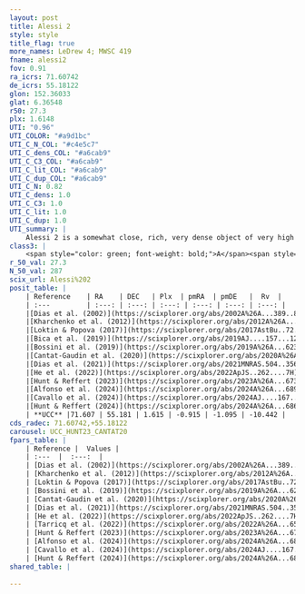 ```yaml
---
layout: post
title: Alessi 2
style: style
title_flag: true
more_names: LeDrew 4; MWSC 419
fname: alessi2
fov: 0.91
ra_icrs: 71.60742
de_icrs: 55.18122
glon: 152.36033
glat: 6.36548
r50: 27.3
plx: 1.6148
UTI: "0.96"
UTI_COLOR: "#a9d1bc"
UTI_C_N_COL: "#c4e5c7"
UTI_C_dens_COL: "#a6cab9"
UTI_C_C3_COL: "#a6cab9"
UTI_C_lit_COL: "#a6cab9"
UTI_C_dup_COL: "#a6cab9"
UTI_C_N: 0.82
UTI_C_dens: 1.0
UTI_C_C3: 1.0
UTI_C_lit: 1.0
UTI_C_dup: 1.0
UTI_summary: |
    Alessi 2 is a somewhat close, rich, very dense object of very high C3 quality. It is very well-studied in the literature.
class3: |
    <span style="color: green; font-weight: bold;">A</span><span style="color: green; font-weight: bold;">A</span>
r_50_val: 27.3
N_50_val: 287
scix_url: Alessi%202
posit_table: |
    | Reference    | RA    | DEC   | Plx  | pmRA  | pmDE   |  Rv  |
    | :---         | :---: | :---: | :---: | :---: | :---: | :---: |
    |[Dias et al. (2002)](https://scixplorer.org/abs/2002A%26A...389..871D) | 71.508 | 55.207 | -- | 0.25 | -1.09 | -- |
    |[Kharchenko et al. (2012)](https://scixplorer.org/abs/2012A%26A...543A.156K) | 71.565 | 55.255 | -- | -0.91 | -0.75 | -- |
    |[Loktin & Popova (2017)](https://scixplorer.org/abs/2017AstBu..72..257L) | 71.505 | 55.207 | -- | 1.62 | -3.654 | -- |
    |[Bica et al. (2019)](https://scixplorer.org/abs/2019AJ....157...12B) | 71.561 | 55.234 | -- | -- | -- | -- |
    |[Bossini et al. (2019)](https://scixplorer.org/abs/2019A%26A...623A.108B) | 71.602 | 55.199 | -- | -- | -- | -- |
    |[Cantat-Gaudin et al. (2020)](https://scixplorer.org/abs/2020A%26A...640A...1C) | 71.602 | 55.199 | 1.589 | -0.904 | -1.046 | -- |
    |[Dias et al. (2021)](https://scixplorer.org/abs/2021MNRAS.504..356D) | 71.627 | 55.234 | 1.582 | -0.896 | -1.055 | -10.466 |
    |[He et al. (2022)](https://scixplorer.org/abs/2022ApJS..262....7H) | 71.606 | 55.2 | 1.624 | -0.944 | -1.091 | -- |
    |[Hunt & Reffert (2023)](https://scixplorer.org/abs/2023A%26A...673A.114H) | 71.557 | 55.184 | 1.618 | -0.928 | -1.095 | -10.275 |
    |[Alfonso et al. (2024)](https://scixplorer.org/abs/2024A%26A...689A..18A) | 71.619 | 55.181 | 1.583 | -0.925 | -1.099 | -- |
    |[Cavallo et al. (2024)](https://scixplorer.org/abs/2024AJ....167...12C) | 71.648 | 55.186 | 1.623 | -- | -- | -- |
    |[Hunt & Reffert (2024)](https://scixplorer.org/abs/2024A%26A...686A..42H) | 71.557 | 55.184 | 1.618 | -0.928 | -1.095 | -10.275 |
    | **UCC** |71.607 | 55.181 | 1.615 | -0.915 | -1.095 | -10.442 | 
cds_radec: 71.60742,+55.18122
carousel: UCC_HUNT23_CANTAT20
fpars_table: |
    | Reference |  Values |
    | :---  |  :---:  |
    | [Dias et al. (2002)](https://scixplorer.org/abs/2002A%26A...389..871D) | `E(B-V)=0.18, Dist=501.0, Age=8.5` |
    | [Kharchenko et al. (2012)](https://scixplorer.org/abs/2012A%26A...543A.156K) | `e_bv=0.15, distance=520, log_age=8.698` |
    | [Loktin & Popova (2017)](https://scixplorer.org/abs/2017AstBu..72..257L) | `E(B-V)=0.309, Dmod=8.787, logt=7.529` |
    | [Bossini et al. (2019)](https://scixplorer.org/abs/2019A%26A...623A.108B) | `AV=0.482, Dist=8.846, logA=8.759, Fe/H=0.0` |
    | [Cantat-Gaudin et al. (2020)](https://scixplorer.org/abs/2020A%26A...640A...1C) | `AVNN=0.52, DMNN=9.09, AgeNN=8.55` |
    | [Dias et al. (2021)](https://scixplorer.org/abs/2021MNRAS.504..356D) | `Av=0.814, Dist=611, logage=8.598, [Fe/H]=0.057` |
    | [He et al. (2022)](https://scixplorer.org/abs/2022ApJS..262....7H) | `A0=0.85, logAge=8.45` |
    | [Tarricq et al. (2022)](https://scixplorer.org/abs/2022A%26A...659A..59T) | `Dist=647, logAgeNN=8.58` |
    | [Hunt & Reffert (2023)](https://scixplorer.org/abs/2023A%26A...673A.114H) | `AV50=0.572, diffAV50=0.753, MOD50=8.841, logAge50=8.421` |
    | [Alfonso et al. (2024)](https://scixplorer.org/abs/2024A%26A...689A..18A) | `AV=0.52019, MOD=9.08935, logAge=8.84572, Z=0.05757` |
    | [Cavallo et al. (2024)](https://scixplorer.org/abs/2024AJ....167...12C) | `AV50=0.89, dMod50=8.96, logAge50=8.4, [Fe/H]50=0.27` |
    | [Hunt & Reffert (2024)](https://scixplorer.org/abs/2024A%26A...686A..42H) | `MassJ=289.186` |
shared_table: |
    
---
```

